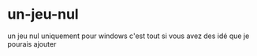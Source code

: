 # un-jeu-nul
un jeu nul uniquement pour windows
c'est tout
si vous avez  des idé  que je pourais ajouter
